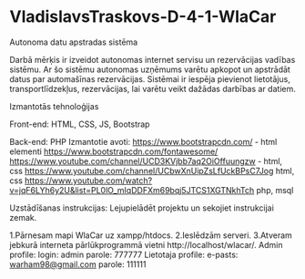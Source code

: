 # VladislavsTraskovs-D-4-1-WlaCar
Autonoma datu apstradas sistēma

Darbā mērķis ir izveidot autonomas internet servisu un rezervācijas vadības sistēmu. Ar šo sistēmu autonomas uzņēmums varētu apkopot un apstrādāt datus par automašīnas rezervācijas. Sistēmai ir iespēja pievienot lietotājus, transportlīdzekļus, rezervācijas, lai varētu veikt dažādas darbības ar datiem.

Izmantotās tehnoloģijas

Front-end: HTML, CSS, JS, Bootstrap

Back-end: PHP Izmantotie avoti: https://www.bootstrapcdn.com/ - html elementi https://www.bootstrapcdn.com/fontawesome/ https://www.youtube.com/channel/UCD3KVjbb7aq2OiOffuungzw - html, css https://www.youtube.com/channel/UCbwXnUipZsLfUckBPsC7Jog html, css https://www.youtube.com/watch?v=jqF6LYh6y2U&list=PL0lO_mIqDDFXm69bqj5JTCS1XGTNkhTch php, msql

Uzstādīšanas instrukcijas: Lejupielādēt projektu un sekojiet instrukcijai zemak.

1.Pārnesam mapi WlaCar uz xampp/htdocs.
2.Ieslēdzām serveri.
3.Atveram jebkurā interneta pārlūkprogrammā vietni http://localhost/wlacar/.
Admin profile: login: admin
parole: 777777 Lietotaja profile: e-pasts: warham98@gmail.com parole: 111111
